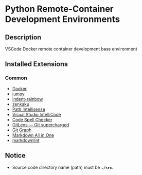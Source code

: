 # Python Remote-Container Development Environments

## Description

VSCode Docker remote container development base environment

## Installed Extensions

### Common

- [Docker](https://marketplace.visualstudio.com/items?itemName=ms-azuretools.vscode-docker)
- [jumpy](https://marketplace.visualstudio.com/items?itemName=wmaurer.vscode-jumpy)
- [indent-rainbow](https://marketplace.visualstudio.com/items?itemName=oderwat.indent-rainbow)
- [zenkaku](https://marketplace.visualstudio.com/items?itemName=mosapride.zenkaku)
- [Path Intellisense](https://marketplace.visualstudio.com/items?itemName=christian-kohler.path-intellisense)
- [Visual Studio IntelliCode](https://marketplace.visualstudio.com/items?itemName=visualstudioexptteam.vscodeintellicode)
- [Code Spell Checker](https://marketplace.visualstudio.com/items?itemName=streetsidesoftware.code-spell-checker)
- [GitLens — Git supercharged](https://marketplace.visualstudio.com/items?itemName=eamodio.gitlens)
- [Git Graph](https://marketplace.visualstudio.com/items?itemName=mhutchie.git-graph)
- [Markdown All in One](https://marketplace.visualstudio.com/items?itemName=yzhang.markdown-all-in-one)
- [markdownlint](https://marketplace.visualstudio.com/items?itemName=davidanson.vscode-markdownlint)

## Notice

- Source code directory name (path) must be **`./src`**.
